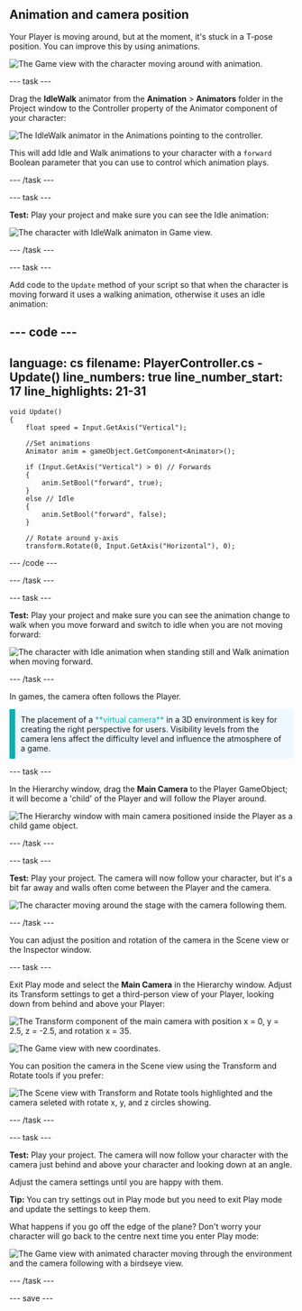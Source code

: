 ## Animation and camera position

Your Player is moving around, but at the moment, it's stuck in a T-pose position. You can improve this by using animations. 

![The Game view with the character moving around with animation.](images/animated-char.gif)

--- task ---

Drag the **IdleWalk** animator from the **Animation** > **Animators** folder in the Project window to the Controller property of the Animator component of your character:

![The IdleWalk animator in the Animations pointing to the controller.](images/move_idlewalk.png)

This will add Idle and Walk animations to your character with a `forward` Boolean parameter that you can use to control which animation plays.

--- /task ---

--- task ---

**Test:** Play your project and make sure you can see the Idle animation:

![The character with IdleWalk animaton in Game view.](images/idlewalk-animation.gif)

--- /task ---

--- task ---

Add code to the `Update` method of your script so that when the character is moving forward it uses a walking animation, otherwise it uses an idle animation: 

--- code ---
---
language: cs
filename: PlayerController.cs - Update()
line_numbers: true
line_number_start: 17
line_highlights: 21-31
---
    void Update()
    {
        float speed = Input.GetAxis("Vertical");

        //Set animations
        Animator anim = gameObject.GetComponent<Animator>();

        if (Input.GetAxis("Vertical") > 0) // Forwards
        {
            anim.SetBool("forward", true);
        }
        else // Idle
        {
            anim.SetBool("forward", false);
        }

        // Rotate around y-axis
        transform.Rotate(0, Input.GetAxis("Horizontal"), 0);
--- /code ---

--- /task ---

--- task ---

**Test:** Play your project and make sure you can see the animation change to walk when you move forward and switch to idle when you are not moving forward: 

![The character with Idle animation when standing still and Walk animation when moving forward.](images/idle-and-walk-animation.gif)

--- /task ---

In games, the camera often follows the Player. 

<p style="border-left: solid; border-width:10px; border-color: #0faeb0; background-color: aliceblue; padding: 10px;">
The placement of a <span style="color: #0faeb0">**virtual camera**</span> in a 3D environment is key for creating the right perspective for users. Visibility levels from the camera lens affect the difficulty level and influence the atmosphere of a game. 
</p>

--- task ---

In the Hierarchy window, drag the **Main Camera** to the Player GameObject; it will become a 'child' of the Player and will follow the Player around. 

![The Hierarchy window with main camera positioned inside the Player as a child game object.](images/child-camera.png)

--- /task ---

--- task ---

**Test:** Play your project. The camera will now follow your character, but it's a bit far away and walls often come between the Player and the camera. 

![The character moving around the stage with the camera following them.](images/camera-follow-player.gif)

--- /task ---

You can adjust the position and rotation of the camera in the Scene view or the Inspector window.

--- task ---

Exit Play mode and select the **Main Camera** in the Hierarchy window. Adjust its Transform settings to get a third-person view of your Player, looking down from behind and above your Player: 

![The Transform component of the main camera with position x = 0, y = 2.5, z = -2.5, and rotation x = 35.](images/birdseye-transform.png)

![The Game view with new coordinates.](images/birdseye-game.png)

You can position the camera in the Scene view using the Transform and Rotate tools if you prefer:

![The Scene view with Transform and Rotate tools highlighted and the camera seleted with rotate x, y, and z circles showing.](images/transform-rotate-scene.png)

--- /task ---

--- task ---

**Test:** Play your project. The camera will now follow your character with the camera just behind and above your character and looking down at an angle.

Adjust the camera settings until you are happy with them.

**Tip:** You can try settings out in Play mode but you need to exit Play mode and update the settings to keep them.

What happens if you go off the edge of the plane? Don't worry your character will go back to the centre next time you enter Play mode:

![The Game view with animated character moving through the environment and the camera following with a birdseye view.](images/birdseye-walkthrough.gif)

--- /task ---

--- save ---
